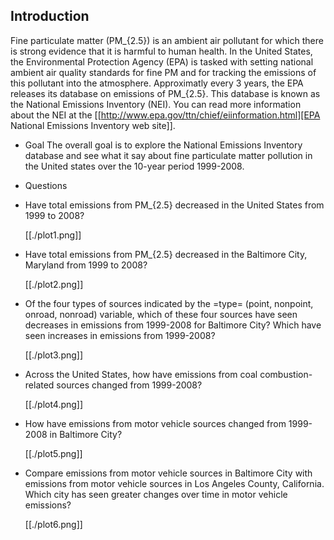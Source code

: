 ## Introduction
Fine particulate matter (PM_{2.5}) is an ambient air pollutant for which there
is strong evidence that it is harmful to human health. In the United States, the
Environmental Protection Agency (EPA) is tasked with setting national ambient
air quality standards for fine PM and for tracking the emissions of this
pollutant into the atmosphere. Approximatly every 3 years, the EPA releases its
database on emissions of PM_{2.5}. This database is known as the National
Emissions Inventory (NEI). You can read more information about the NEI at the
[[http://www.epa.gov/ttn/chief/eiinformation.html][EPA National Emissions Inventory web site]].

* Goal
The overall goal is to explore the National Emissions Inventory database and see
what it say about fine particulate matter pollution in the United states over
the 10-year period 1999-2008.

* Questions

- Have total emissions from PM_{2.5} decreased in the United States from 1999 to 2008?

  [[./plot1.png]]

- Have total emissions from PM_{2.5} decreased in the Baltimore City, Maryland from 1999 to 2008?

  [[./plot2.png]]

- Of the four types of sources indicated by the =type= (point, nonpoint, onroad, nonroad) variable, which of these four sources have seen decreases in
  emissions from 1999-2008 for Baltimore City? Which have seen increases in emissions from 1999-2008? 

  [[./plot3.png]]

- Across the United States, how have emissions from coal combustion-related sources changed from 1999-2008?

  [[./plot4.png]]

- How have emissions from motor vehicle sources changed from 1999-2008 in Baltimore City?

  [[./plot5.png]]

- Compare emissions from motor vehicle sources in Baltimore City with emissions from motor vehicle sources in Los Angeles County, California. Which city has seen greater changes over time in motor vehicle emissions?

  [[./plot6.png]]

